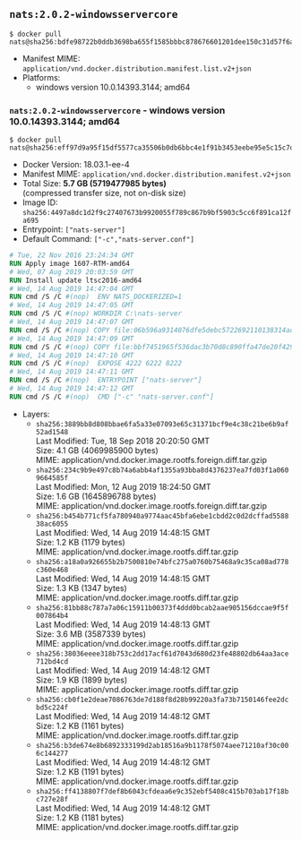 ## `nats:2.0.2-windowsservercore`

```console
$ docker pull nats@sha256:bdfe98722b0ddb3698ba655f1585bbbc878676601201dee150c31d57f6aaff90
```

-	Manifest MIME: `application/vnd.docker.distribution.manifest.list.v2+json`
-	Platforms:
	-	windows version 10.0.14393.3144; amd64

### `nats:2.0.2-windowsservercore` - windows version 10.0.14393.3144; amd64

```console
$ docker pull nats@sha256:eff97d9a95f15df5577ca35506b0db6bbc4e1f91b3453eebe95e5c15c7df8dbc
```

-	Docker Version: 18.03.1-ee-4
-	Manifest MIME: `application/vnd.docker.distribution.manifest.v2+json`
-	Total Size: **5.7 GB (5719477985 bytes)**  
	(compressed transfer size, not on-disk size)
-	Image ID: `sha256:4497a8dc1d2f9c27407673b9920055f789c867b9bf5903c5cc6f891ca12fa695`
-	Entrypoint: `["nats-server"]`
-	Default Command: `["-c","nats-server.conf"]`

```dockerfile
# Tue, 22 Nov 2016 23:24:34 GMT
RUN Apply image 1607-RTM-amd64
# Wed, 07 Aug 2019 20:03:59 GMT
RUN Install update ltsc2016-amd64
# Wed, 14 Aug 2019 14:47:04 GMT
RUN cmd /S /C #(nop)  ENV NATS_DOCKERIZED=1
# Wed, 14 Aug 2019 14:47:05 GMT
RUN cmd /S /C #(nop) WORKDIR C:\nats-server
# Wed, 14 Aug 2019 14:47:07 GMT
RUN cmd /S /C #(nop) COPY file:06b596a9314076dfe5debc5722692110138314ade8fa38ca435efb7afe091780 in nats-server.exe 
# Wed, 14 Aug 2019 14:47:09 GMT
RUN cmd /S /C #(nop) COPY file:bbf7451965f536dac3b70d8c890ffa47de20f4293b62aa28cb0cd84498d5e7dc in nats-server.conf 
# Wed, 14 Aug 2019 14:47:10 GMT
RUN cmd /S /C #(nop)  EXPOSE 4222 6222 8222
# Wed, 14 Aug 2019 14:47:11 GMT
RUN cmd /S /C #(nop)  ENTRYPOINT ["nats-server"]
# Wed, 14 Aug 2019 14:47:12 GMT
RUN cmd /S /C #(nop)  CMD ["-c" "nats-server.conf"]
```

-	Layers:
	-	`sha256:3889bb8d808bbae6fa5a33e07093e65c31371bcf9e4c38c21be6b9af52ad1548`  
		Last Modified: Tue, 18 Sep 2018 20:20:50 GMT  
		Size: 4.1 GB (4069985900 bytes)  
		MIME: application/vnd.docker.image.rootfs.foreign.diff.tar.gzip
	-	`sha256:234c9b9e497c8b74a6abb4af1355a93bba8d4376237ea7fd03f1a0609664585f`  
		Last Modified: Mon, 12 Aug 2019 18:24:50 GMT  
		Size: 1.6 GB (1645896788 bytes)  
		MIME: application/vnd.docker.image.rootfs.foreign.diff.tar.gzip
	-	`sha256:b454b771cf5fa780940a9774aac45bfa6ebe1cbdd2c0d2dcffad558838ac6055`  
		Last Modified: Wed, 14 Aug 2019 14:48:15 GMT  
		Size: 1.2 KB (1179 bytes)  
		MIME: application/vnd.docker.image.rootfs.diff.tar.gzip
	-	`sha256:a18a0a926655b2b7500810e74bfc275a0760b75468a9c35ca08ad778c360e468`  
		Last Modified: Wed, 14 Aug 2019 14:48:15 GMT  
		Size: 1.3 KB (1347 bytes)  
		MIME: application/vnd.docker.image.rootfs.diff.tar.gzip
	-	`sha256:81bb88c787a7a06c15911b00373f4ddd0bcab2aae905156dccae9f5f007864b4`  
		Last Modified: Wed, 14 Aug 2019 14:48:13 GMT  
		Size: 3.6 MB (3587339 bytes)  
		MIME: application/vnd.docker.image.rootfs.diff.tar.gzip
	-	`sha256:38036eeee318b753c2dd17acf61d7043d680d23fe48802db64aa3ace712bd4cd`  
		Last Modified: Wed, 14 Aug 2019 14:48:12 GMT  
		Size: 1.9 KB (1899 bytes)  
		MIME: application/vnd.docker.image.rootfs.diff.tar.gzip
	-	`sha256:cb0f1e2deae7086763de7d188f8d28b99220a3fa73b7150146fee2dcbd5c224f`  
		Last Modified: Wed, 14 Aug 2019 14:48:12 GMT  
		Size: 1.2 KB (1161 bytes)  
		MIME: application/vnd.docker.image.rootfs.diff.tar.gzip
	-	`sha256:b3de674e8b6892333199d2ab18516a9b1178f5074aee71210af30c006c144277`  
		Last Modified: Wed, 14 Aug 2019 14:48:12 GMT  
		Size: 1.2 KB (1191 bytes)  
		MIME: application/vnd.docker.image.rootfs.diff.tar.gzip
	-	`sha256:ff4138807f7def8b6043cfdeaa6e9c352ebf5408c415b703ab17f18bc727e28f`  
		Last Modified: Wed, 14 Aug 2019 14:48:12 GMT  
		Size: 1.2 KB (1181 bytes)  
		MIME: application/vnd.docker.image.rootfs.diff.tar.gzip
